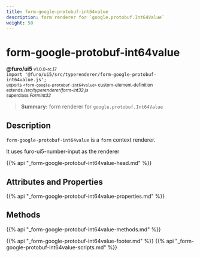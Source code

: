 ```yaml
---
title: form-google-protobuf-int64value
description: form renderer for `google.protobuf.Int64Value`
weight: 50
---
```


# form-google-protobuf-int64value
**@furo/ui5** <small>v1.0.0-rc.17</small>
<br>`import '@furo/ui5/src/typerenderer/form-google-protobuf-int64value.js';`<small>
<br>exports `<form-google-protobuf-int64value>` custom-element-definition
<br>extends */src/typerenderer/form-int32.js*
<br>superclass *FormInt32*</small>

> **Summary:** form renderer for `google.protobuf.Int64Value`

## Description

`form-google-protobuf-int64value` is a `form` context renderer.

It uses furo-ui5-number-input as the renderer

{{% api "_form-google-protobuf-int64value-head.md" %}}

## Attributes and Properties
{{% api "_form-google-protobuf-int64value-properties.md" %}}



## Methods
{{% api "_form-google-protobuf-int64value-methods.md" %}}





{{% api "_form-google-protobuf-int64value-footer.md" %}}
{{% api "_form-google-protobuf-int64value-scripts.md" %}}
